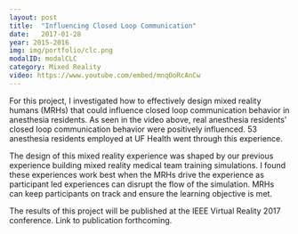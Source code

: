 ```yaml
---
layout: post
title:  "Influencing Closed Loop Communication"
date:   2017-01-28
year: 2015-2016
img: img/portfolio/clc.png
modalID: modalCLC
category: Mixed Reality
video: https://www.youtube.com/embed/mnqOoRcAnCw
---
```

For this project, I investigated how to effectively design mixed reality humans (MRHs) that could influence closed loop communication behavior in anesthesia residents. As seen in the video above, real anesthesia residents' closed loop communication behavior were positively influenced. 53 anesthesia residents employed at UF Health went through this experience.

The design of this mixed reality experience was shaped by our previous experience building mixed reality medical team training simulations. I found these experiences work best when the MRHs drive the experience as participant led experiences can disrupt the flow of the simulation. MRHs can keep participants on track and ensure the learning objective is met.

The results of this project will be published at the IEEE Virtual Reality 2017 conference. Link to publication forthcoming.